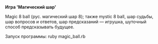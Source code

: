 **Игра 'Магический шар'**

Magic 8 ball (рус. магический шар 8); 
также mystic 8 ball, шар судьбы,
шар вопросов и ответов,
шар предсказаний — игрушка,
шуточный способ предсказывать будущее. 

Запуск программы: ruby magic_ball.rb
